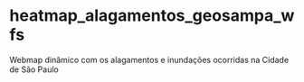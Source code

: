 # heatmap_alagamentos_geosampa_wfs
Webmap dinâmico com os alagamentos e inundações ocorridas na Cidade de São Paulo
